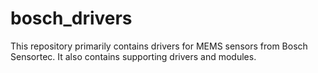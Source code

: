 bosch_drivers
=============

This repository primarily contains drivers for MEMS sensors from Bosch Sensortec. It also contains supporting drivers and modules.
